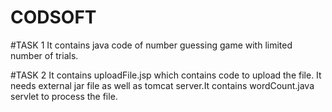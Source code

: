 # CODSOFT

#TASK 1
It contains java code of number guessing game with limited number of trials.

#TASK 2
It contains uploadFile.jsp which contains code to upload the file. It needs external jar file as well as tomcat server.It contains wordCount.java servlet to process the file.
